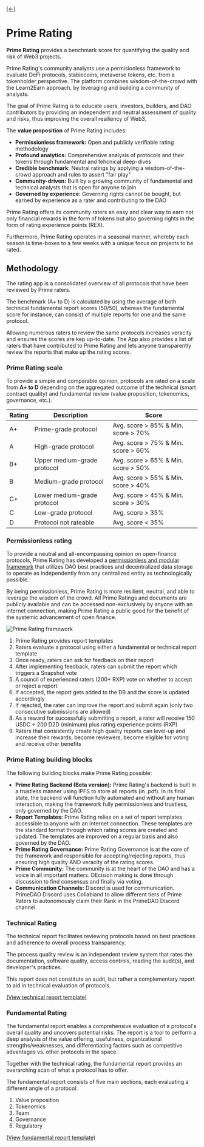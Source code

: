 [\[←\]](../README.md)

# Prime Rating

**Prime Rating** provides a benchmark score for quantifying the quality and risk of Web3 projects.

Prime Rating's community analysts use a permisionless framework to evaluate DeFi protocols, stablecoins, metaverse tokens, etc. from a tokenholder perspective. The platform combines wisdom-of-the-crowd with the Learn2Earn approach, by leveraging and building a community of analysts.

The goal of Prime Rating is to educate users, investors, builders, and DAO contributors by providing an independent and neutral assessment of quality and risks, thus improving the overall resiliency of Web3.

The **value proposition** of Prime Rating includes:

- **Permissionless framework:** Open and publicly verifiable rating methodology
- **Profound analytics:** Comprehensive analysis of protocols and their tokens through fundamental and tehcnical deep-dives
- **Credible benchmark:** Neutral ratings by applying a wisdom-of-the-crowd approach and rules to assert "fair play"
- **Community-driven:** Built by a growing community of fundamental and technical analysts that is open for anyone to join
- **Governed by experience:** Governing rights cannot be bought, but earned by experience as a rater and contributing to the DAO

Prime Rating offers its community raters an easy and clear way to earn not only financial rewards in the form of tokens but also governing rights in the form of rating experience points (REX).

Furthermore, Prime Rating operates in a seasonal manner, whereby each season is time-boxes to a few weeks with a unique focus on projects to be rated.

## Methodology

The rating app is a consolidated overview of all protocols that have been reviewed by Prime raters.

The benchmark (A+ to D) is calculated by using the average of both technical fundamental report scores (50/50), whereas the fundamental score for instance, can consist of multiple reports for one and the same protocol.

Allowing numerous raters to review the same protocols increases veracity and ensures the scores are kep up-to-date. The App also provides a list of raters that have contributed to Prime Rating and lets anyone transparently review the reports that make up the rating scores.

### Prime Rating scale

To provide a simple and comparable opinion, protocols are rated on a scale from **A+ to D** depending on the aggregated outcome of the technical (smart contract quality) and fundamental review (value proposition, tokenomics, governance, etc.).

| Rating | Description                 | Score                               |
 ---     | ---                         | ---                                 |
| A+     | Prime-grade protocol        | Avg. score > 85% & Min. score > 70% |
| A      | High-grade protocol         | Avg. score > 75% & Min. score > 60% |
| B+     | Upper medium-grade protocol | Avg. score > 65% & Min. score > 50% |
| B      | Medium-grade protocol       | Avg. score > 55% & Min. score > 40% |
| C+     | Lower medium-grade protocol | Avg. score > 45% & Min. score > 30% |
| C      | Low-grade protocol          | Avg. score > 35%                    |
| D      | Protocol not rateable       | Avg. score < 35%                    |

### Permissionless rating

To provide a neutral and all-encompassing opinion on open-finance protocols, Prime Rating has developed a [permissionless and modular framework](https://primedao.gitbook.io/prime-rating/prime-rating-squad/framework-overview) that utilizes DAO best practices and decentralized data storage to operate as independently from any centralized entity as technologically possible.

By being permissionless, Prime Rating is more resilient, neutral, and able to leverage the wisdom of the crowd. All Prime Ratings and documents are publicly available and can be accessed non-exclusively by anyone with an internet connection, making Prime Rating a public good for the benefit of the systemic advancement of open finance.

![Prime Rating framework](https://user-images.githubusercontent.com/81234139/169282845-307c7602-7bb9-43ae-8629-573ff6bb5a47.png)

1. Prime Rating provides report templates
2. Raters evaluate a protocol using either a fundamental or technical report template
3. Once ready, raters can ask for feedback on their report
4. After implementing feedback, raters can submit the report which triggers a Snapshot vote
5. A council of experienced raters (200+ RXP) vote on whether to accept or reject a report
6. If accepted, the report gets added to the DB and the score is updated accordingly
7. If rejected, the rater can improve the report and submit again (only two consecutive submissions are allowed)
8. As a reward for successfully submitting a report, a rater will receive 150 USDC + 200 D2D (minimum) plus rating experience points (RXP)
9. Raters that consistently create high quality reports can level-up and increase their rewards, become reviewers, become eligible for voting and receive other benefits

### Prime Rating building blocks

The following building blocks make Prime Rating possible:

- **Prime Rating Backend (Beta version):** Prime Rating's backend is built in a trustless manner using IPFS to store all reports (in .pdf). In its final state, the backend will function fully automated and without any human interaction, making the framework fully permissionless and trustless, only governed by the DAO.
- **Report Templates:** Prime Rating relies on a set of report templates accessible to anyone with an internet connection. These templates are the standard format through which rating scores are created and updated. The templates are improved on a regular basis and also governed by the DAO.
- **Prime Rating Governance:** Prime Rating Governance is at the core of the framework and responsible for accepting/rejecting reports, thus ensuring high quality AND veracity of the rating scores.
- **Prime Community:** The community is at the heart of the DAO and has a voice in all important matters. DEcision making is done through discussion to find consensus and finally via voting.
- **Communication Channels:** Discord is used for communication. PrimeDAO Discord uses Collabland to allow different tiers of Prime Raters to autonomously claim their Rank in the PrimeDAO Discord channel.

### Technical Rating

The technical report facilitates reviewing protocols based on best practices and adherence to overall process transparency.

The process quality review is an independent review system that rates the documentation, software quality, access controls, reading the audit(s), and developer's practices.

This report does not constitute an audit, but rather a complementary report to aid in technical evaluation of protocols.

[(View technical report template)](https://docs.defisafety.com/review-process-documentation/process-quality-audit-process)

### Fundamental Rating

The fundamental report enables a comprehensive evaluation of a protocol's overall quality and uncovers potential risks. The report is a tool to perform a deep analysis of the value offering, usefulness, organizational strengths/weaknesses, and differentiating factors such as competitive advantages vs. other protocols in the space.

Together with the technical rating, the fundamental report provides an overarching scan of what a protocol has to offer.

The fundamental report consists of five main sections, each evaluating a different angle of a protocol:
1. Value proposition
2. Tokenomics
3. Team
4. Governance
5. Regulatory

[(View fundamental report template)](https://docs.google.com/document/d/1nfSf_iscRN743g6Wd6b2CFXe0evo0zL0lDL1W8luS9o/edit#heading=h.gjdgxs)
